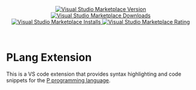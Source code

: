 
<p>
  <p align="center">
    <a href="https://marketplace.visualstudio.com/items?itemName=plang.vscode-p">
      <img alt="Visual Studio Marketplace Version" src="https://img.shields.io/visual-studio-marketplace/v/plang.vscode-p?label=Visual%20Studio%20Marketplace" />
    </a>
    <a href="https://marketplace.visualstudio.com/items?itemName=plang.vscode-p">
      <img alt="Visual Studio Marketplace Downloads" src="https://img.shields.io/visual-studio-marketplace/d/plang.vscode-p" />
    </a>
    <a href="https://marketplace.visualstudio.com/items?itemName=plang.vscode-p">
      <img alt="Visual Studio Marketplace Installs" src="https://img.shields.io/visual-studio-marketplace/i/plang.vscode-p" />
    </a>
    <a href="https://marketplace.visualstudio.com/items?itemName=plang.vscode-p">
      <img alt="Visual Studio Marketplace Rating" src="https://img.shields.io/visual-studio-marketplace/r/plang.vscode-p">
    </a>
	</p>
</p>
<br>

# PLang Extension

This is a VS code extension that provides syntax highlighting and code snippets for the [P programming language](https://github.com/p-programming-language/plang).